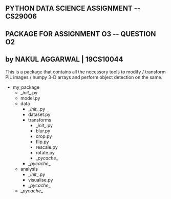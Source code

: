 
## PYTHON DATA SCIENCE ASSIGNMENT -- CS29006
## PACKAGE FOR ASSIGNMENT O3 -- QUESTION O2
## by NAKUL AGGARWAL     |   19CS10044

This is a package that contains all the necessory tools to modify / transform
PIL images / numpy 3-D arrays and perform object detection on the same.

   - my_package
        - \__init__.py
        - model.py
        - data
             - \__init__.py
             - dataset.py
             - transforms
                  - \__init__.py
                  - blur.py
                  - crop.py
                  - flip.py
                  - rescale.py
                  - rotate.py
                  - \__pycache__
             - \__pycache__
        - analysis
             - \__init__.py
             - visualise.py
             - \__pycache__
        - \__pycache__
